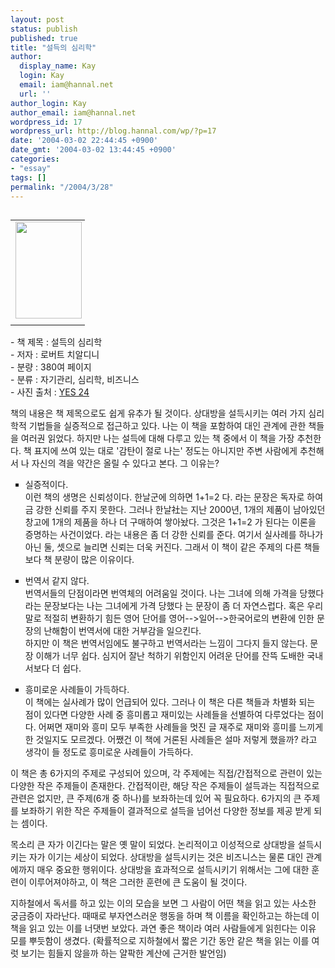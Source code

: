 ```yaml
---
layout: post
status: publish
published: true
title: "설득의 심리학"
author:
  display_name: Kay
  login: Kay
  email: iam@hannal.net
  url: ''
author_login: Kay
author_email: iam@hannal.net
wordpress_id: 17
wordpress_url: http://blog.hannal.com/wp/?p=17
date: '2004-03-02 22:44:45 +0900'
date_gmt: '2004-03-02 13:44:45 +0900'
categories:
- "essay"
tags: []
permalink: "/2004/3/28"
---
```

<table align="left">
<tr>
<td style="padding-right:5"><center><img src="http://blog.hannal.com/tt-attach/0321/040321161626539642/018881.jpg" width="106" height="155"></center></td>
</tr>
<tr>
<td class="centerphoto"> </td>
</tr>
</table>
<p>- 책 제목 : 설득의 심리학 <br />
- 저자 : 로버트 치알디니 <br />
- 분량 : 380여 페이지 <br />
- 분류 : 자기관리, 심리학, 비즈니스<br />
- 사진 출처 : <a href='http://www.yes24.com' target='_blank'>YES 24</a></p>
<p>책의 내용은 책 제목으로도 쉽게 유추가 될 것이다. 상대방을 설득시키는 여러 가지 심리학적 기법들을 실증적으로 접근하고 있다. 나는 이 책을 포함하여 대인 관계에 관한 책들을 여러권 읽었다. 하지만 나는 설득에 대해 다루고 있는 책 중에서 이 책을 가장 추천한다. 책 표지에 쓰여 있는 대로 '감탄이 절로 나는' 정도는 아니지만 주변 사람에게 추천해서 나 자신의 격을 약간은 올릴 수 있다고 본다. 그 이유는? </p>
<ul type='square'>
<li> 실증적이다. <br />
이런 책의 생명은 신뢰성이다. <span class=key1 onclick=keyword_open('./kview.php?kd=%C7%D1%B3%AF')>한날</span>군에 의하면 1+1=2 다. 라는 문장은 독자로 하여금 강한 신뢰를 주지 못한다. 그러나 <span class=key1 onclick=keyword_open('./kview.php?kd=%C7%D1%B3%AF')>한날</span>社는 지난 2000년, 1개의 제품이 남아있던 창고에 1개의 제품을 하나 더 구매하여 쌓아놨다. 그것은 1+1=2 가 된다는 이론을 증명하는 사건이었다. 라는 내용은 좀 더 강한 신뢰를 준다. 여기서 실사례를 하나가 아닌 둘, 셋으로 늘리면 신뢰는 더욱 커진다. 그래서 이 책이 같은 주제의 다른 책들보다 책 분량이 많은 이유이다. </p>
<li> 번역서 같지 않다. <br />
번역서들의 단점이라면 번역체의 어려움일 것이다. 나는 그녀에 의해 가격을 당했다 라는 문장보다는 나는 그녀에게 가격 당했다 는 문장이 좀 더 자연스럽다. 혹은 우리말로 적절히 변환하기 힘든 영어 단어를 영어-->일어-->한국어로의 변환에 인한 문장의 난해함이 번역서에 대한 거부감을 일으킨다. <br />
하지만 이 책은 번역서임에도 불구하고 번역서라는 느낌이 그다지 들지 않는다. 문장 이해가 너무 쉽다. 심지어 잘난 척하기 위함인지 어려운 단어를 잔뜩 도배한 국내서보다 더 쉽다. </p>
<li> 흥미로운 사례들이 가득하다. <br />
이 책에는 실사례가 많이 언급되어 있다. 그러나 이 책은 다른 책들과 차별화 되는 점이 있다면 다양한 사례 중 흥미롭고 재미있는 사례들을 선별하여 다루었다는 점이다. 어쩌면 재미와 흥미 모두 부족한 사례들을 멋진 글 재주로 재미와 흥미를 느끼게 한 것일지도 모르겠다. 어쨌건 이 책에 거론된 사례들은 설마 저렇게 했을까? 라고 생각이 들 정도로 흥미로운 사례들이 가득하다. </ul>
<p>이 책은 총 6가지의 주제로 구성되어 있으며, 각 주제에는 직접/간접적으로 관련이 있는 다양한 작은 주제들이 존재한다. 간접적이란, 해당 작은 주제들이 설득과는 직접적으로 관련은 없지만, 큰 주제(6개 중 하나)를 보좌하는데 있어 꼭 필요하다. 6가지의 큰 주제를 보좌하기 위한 작은 주제들이 결과적으로 설득을 넘어선 다양한 정보를 제공 받게 되는 셈이다. </p>
<p>목소리 큰 자가 이긴다는 말은 옛 말이 되었다. 논리적이고 이성적으로 상대방을 설득시키는 자가 이기는 세상이 되었다. 상대방을 설득시키는 것은 비즈니스는 물론 대인 관계에까지 매우 중요한 행위이다. 상대방을 효과적으로 설득시키기 위해서는 그에 대한 훈련이 이루어져야하고, 이 책은 그러한 훈련에 큰 도움이 될 것이다. </p>
<p>지하철에서 독서를 하고 있는 이의 모습을 보면 그 사람이 어떤 책을 읽고 있는 사소한 궁금증이 자라난다. 때때로 부자연스러운 행동을 하며 책 이름을 확인하고는 하는데 이 책을 읽고 있는 이를 너댓번 보았다. 과연 좋은 책이라 여러 사람들에게 읽힌다는 이유 모를 뿌듯함이 생겼다. (확률적으로 지하철에서 짧은 기간 동안 같은 책을 읽는 이를 여럿 보기는 힘들지 않을까 하는 얄팍한 계산에 근거한 발언임)</p>

